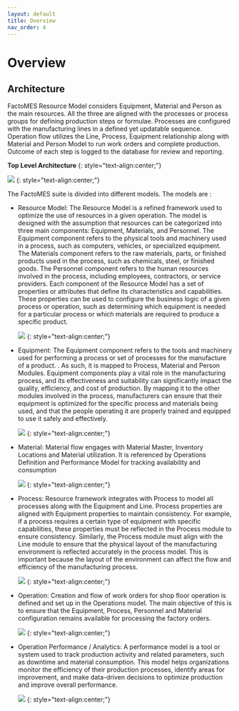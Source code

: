 ```yaml
---
layout: default
title: Overview
nav_order: 4
---
```

# Overview

## Architecture
FactoMES Resource Model considers Equipment, Material and Person as the main resources. 
All the three are aligned with the processes or process groups for defining production steps or formulae. Processes are configured with the manufacturing lines in a defined yet updatable sequence. 
Operation flow utilizes the Line, Process, Equipment relationship along with Material and Person Model to run work orders and complete production. Outcome of each step is logged to the database for review and reporting.

**Top Level Architecture**
{: style="text-align:center;"}

![](../../assets/images/overview/TopLevelArchitecture.png)
{: style="text-align:center;"}

The FactoMES suite is divided into different models. The models are :
* Resource Model:
    The Resource Model is a refined framework used to optimize the use of resources in a given operation. The model is designed with the assumption that resources can be categorized into three main components: Equipment, Materials, and Personnel.
    The Equipment component refers to the physical tools and machinery used in a process, such as computers, vehicles, or specialized equipment. The Materials component refers to the raw materials, parts, or finished products used in the process, such as chemicals, steel, or finished goods. The Personnel component refers to the human resources involved in the process, including employees, contractors, or service providers.
    Each component of the Resource Model has a set of properties or attributes that define its characteristics and capabilities. These properties can be used to configure the business logic of a given process or operation, such as determining which equipment is needed for a particular process or which materials are required to produce a specific product.

    ![](../../assets/images/overview/ResourceModel.png)
    {: style="text-align:center;"}

* Equipment:
    The Equipment component refers to the tools and machinery used for performing a process or set of processes for the manufacture of a product. . As such, it is mapped to Process, Material and Person Modules. 
    Equipment components play a vital role in the manufacturing process, and its effectiveness and suitability can significantly impact the quality, efficiency, and cost of production. By mapping it to the other modules involved in the process, manufacturers can ensure that their equipment is optimized for the specific process and materials being used, and that the people operating it are properly trained and equipped to use it safely and effectively.

    ![](../../assets/images/overview/Equipment.png)
    {: style="text-align:center;"}

* Material: 
    Material flow engages with Material Master, Inventory Locations and Material utilization. It is referenced by Operations Definition and Performance Model for tracking availability and consumption

    ![](../../assets/images/overview/Material.png)
    {: style="text-align:center;"}

* Process:
    Resource framework integrates with Process to model all processes along with the Equipment and Line. Process properties are aligned with Equipment properties to maintain consistency. For example, if a process requires a certain type of equipment with specific capabilities, these properties must be reflected in the Process module to ensure consistency. 
    Similarly, the Process module must align with the Line module to ensure that the physical layout of the manufacturing environment is reflected accurately in the process model. This is important because the layout of the environment can affect the flow and efficiency of the manufacturing process.

    ![](../../assets/images/overview/Process.png)
    {: style="text-align:center;"}

* Operation:
    Creation and flow of work orders for shop floor operation is defined and set up in the Operations model. The main objective of this is to ensure that the Equipment, Process, Personnel and Material configuration remains available for processing the factory orders.

    ![](../../assets/images/overview/Operation.png)
    {: style="text-align:center;"}

* Operation Performance / Analytics:
    A performance model is a tool or system used to track production activity and related parameters, such as downtime and material consumption. This model helps organizations monitor the efficiency of their production processes, identify areas for improvement, and make data-driven decisions to optimize production and improve overall performance.

    ![](../../assets/images/overview/OperationPerformance.png)
    {: style="text-align:center;"}